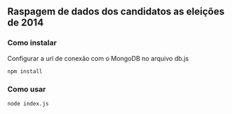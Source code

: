 ## Raspagem de dados dos candidatos as eleições de 2014

### Como instalar

Configurar a url de conexão com o MongoDB no arquivo db.js

```npm install```

### Como usar

```node index.js```
